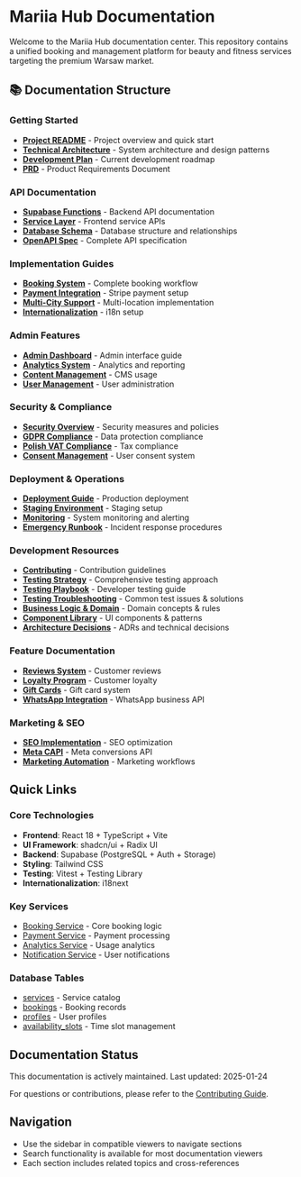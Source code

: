 # Mariia Hub Documentation

Welcome to the Mariia Hub documentation center. This repository contains a unified booking and management platform for beauty and fitness services targeting the premium Warsaw market.

## 📚 Documentation Structure

### Getting Started
- [**Project README**](../README.md) - Project overview and quick start
- [**Technical Architecture**](TECHNICAL_ARCHITECTURE.md) - System architecture and design patterns
- [**Development Plan**](DEVELOPMENT_PLAN.md) - Current development roadmap
- [**PRD**](PRD.md) - Product Requirements Document

### API Documentation
- [**Supabase Functions**](api/SUPABASE_FUNCTIONS.md) - Backend API documentation
- [**Service Layer**](api/SERVICE_LAYER.md) - Frontend service APIs
- [**Database Schema**](../DATABASE_SCHEMA.md) - Database structure and relationships
- [**OpenAPI Spec**](api/openapi.yaml) - Complete API specification

### Implementation Guides
- [**Booking System**](BOOKSY_COMPLETE_SOLUTION.md) - Complete booking workflow
- [**Payment Integration**](STRIPE_SETUP_GUIDE.md) - Stripe payment setup
- [**Multi-City Support**](MULTI_CITY_GUIDE.md) - Multi-location implementation
- [**Internationalization**](MULTI_LANGUAGE_IMPLEMENTATION_GUIDE.md) - i18n setup

### Admin Features
- [**Admin Dashboard**](admin/ADMIN_DASHBOARD.md) - Admin interface guide
- [**Analytics System**](admin/ANALYTICS_SYSTEM.md) - Analytics and reporting
- [**Content Management**](admin/CONTENT_MANAGEMENT.md) - CMS usage
- [**User Management**](admin/USER_MANAGEMENT.md) - User administration

### Security & Compliance
- [**Security Overview**](SECURITY_AUDIT_REPORT.md) - Security measures and policies
- [**GDPR Compliance**](GDPR_COMPLIANCE_GUIDE.md) - Data protection compliance
- [**Polish VAT Compliance**](POLISH_VAT_COMPLIANCE_GUIDE.md) - Tax compliance
- [**Consent Management**](CONSENT_SYSTEM_IMPLEMENTATION_GUIDE.md) - User consent system

### Deployment & Operations
- [**Deployment Guide**](DEPLOYMENT_GUIDE.md) - Production deployment
- [**Staging Environment**](STAGING_ENVIRONMENT_GUIDE.md) - Staging setup
- [**Monitoring**](MONITORING_GUIDE.md) - System monitoring and alerting
- [**Emergency Runbook**](EMERGENCY_RUNBOOK.md) - Incident response procedures

### Development Resources
- [**Contributing**](../CONTRIBUTING.md) - Contribution guidelines
- [**Testing Strategy**](TESTING_STRATEGY.md) - Comprehensive testing approach
- [**Testing Playbook**](TESTING_PLAYBOOK.md) - Developer testing guide
- [**Testing Troubleshooting**](TESTING_TROUBLESHOOTING.md) - Common test issues & solutions
- [**Business Logic & Domain**](BUSINESS_LOGIC_DOMAIN.md) - Domain concepts & rules
- [**Component Library**](COMPONENT_LIBRARY.md) - UI components & patterns
- [**Architecture Decisions**](./architecture/) - ADRs and technical decisions

### Feature Documentation
- [**Reviews System**](REVIEWS_IMPLEMENTATION_GUIDE.md) - Customer reviews
- [**Loyalty Program**](PAYMENT_LOYALTY_IMPLEMENTATION.md) - Customer loyalty
- [**Gift Cards**](GIFT_CARDS_IMPLEMENTATION.md) - Gift card system
- [**WhatsApp Integration**](WHATSAPP_COMPLIANCE_GUIDE.md) - WhatsApp business API

### Marketing & SEO
- [**SEO Implementation**](SEO_IMPLEMENTATION_GUIDE.md) - SEO optimization
- [**Meta CAPI**](META_CAPI_IMPLEMENTATION_GUIDE.md) - Meta conversions API
- [**Marketing Automation**](MARKETING_AUTOMATION_SYSTEM.md) - Marketing workflows

## Quick Links

### Core Technologies
- **Frontend**: React 18 + TypeScript + Vite
- **UI Framework**: shadcn/ui + Radix UI
- **Backend**: Supabase (PostgreSQL + Auth + Storage)
- **Styling**: Tailwind CSS
- **Testing**: Vitest + Testing Library
- **Internationalization**: i18next

### Key Services
- [Booking Service](../src/services/booking.service.ts) - Core booking logic
- [Payment Service](../src/services/paymentSystemService.ts) - Payment processing
- [Analytics Service](../src/services/analytics.service.ts) - Usage analytics
- [Notification Service](../src/services/notification.service.ts) - User notifications

### Database Tables
- [services](../supabase/migrations/) - Service catalog
- [bookings](../supabase/migrations/) - Booking records
- [profiles](../supabase/migrations/) - User profiles
- [availability_slots](../supabase/migrations/) - Time slot management

## Documentation Status

This documentation is actively maintained. Last updated: 2025-01-24

For questions or contributions, please refer to the [Contributing Guide](../CONTRIBUTING.md).

## Navigation

- Use the sidebar in compatible viewers to navigate sections
- Search functionality is available for most documentation viewers
- Each section includes related topics and cross-references